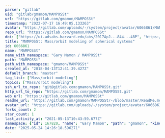 ```yaml
---
parser: "gitlab"
uid: "gitlab/gmamon/MAMPOSSt"
url: "https://gitlab.com/gmamon/MAMPOSSt"
timestamp: "2022-07-17 16:49:05.133263"
avatar: "https://gitlab.com/uploads/-/system/project/avatar/6066861/MAMPOSSt_logo.png"
repo_url: "https://gitlab.com/gmamon/MAMPOSSt"
doi: ["https://ui.adsabs.harvard.edu/abs/2017ApJ...844...48P", "https://ui.adsabs.harvard.edu/abs/2013MNRAS.429.3079M", "https://ui.adsabs.harvard.edu/abs/2022ascl.soft03020M/abstract"]
title: "MAMPOSSt: Mass/orbit modeling of spherical systems"
id: 6066861
name: "MAMPOSSt"
name_with_namespace: "Gary Mamon / MAMPOSSt"
path: "MAMPOSSt"
path_with_namespace: "gmamon/MAMPOSSt"
created_at: "2018-04-13T12:41:39.427Z"
default_branch: "master"
tag_list: ["Mass/orbit modeling"]
topics: ["Mass/orbit modeling"]
ssh_url_to_repo: "git@gitlab.com:gmamon/MAMPOSSt.git"
http_url_to_repo: "https://gitlab.com/gmamon/MAMPOSSt.git"
web_url: "https://gitlab.com/gmamon/MAMPOSSt"
readme_url: "https://gitlab.com/gmamon/MAMPOSSt/-/blob/master/ReadMe.md"
avatar_url: "https://gitlab.com/uploads/-/system/project/avatar/6066861/MAMPOSSt_logo.png"
forks_count: 2
star_count: 1
last_activity_at: "2021-05-13T10:43:59.677Z"
namespace: {"id": 167820, "name": "Gary Mamon", "path": "gmamon", "kind": "user", "full_path": "gmamon", "parent_id": null, "avatar_url": "https://secure.gravatar.com/avatar/ab806800199f0735c7b31af4bc635f32?s=80&d=identicon", "web_url": "https://gitlab.com/gmamon"}
date: "2025-05-24 14:26:18.596271"
---
```

